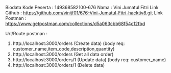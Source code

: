 Biodata 
Kode Peserta : 149368582100-676
Nama		 : Vini Jumatul Fitri
Link Github  : https://github.com/vinijf01/676-Vini-Jumatul-Fitri-hacktiv8.git
Link Postman : https://www.getpostman.com/collections/d5a063cbb68f54c12fbd

Url/Route postman :
1. http://localhost:3000/orders 	(Create data) 		(body req: customer_name,item_code,description,quantity)
2. http://localhost:3000/orders 	(Get all data order)
3. http://localhost:3000/orders/1	(Update data)		(body req: customer_name)
4. http://localhost:3000/orders/1	(Delete data)		
